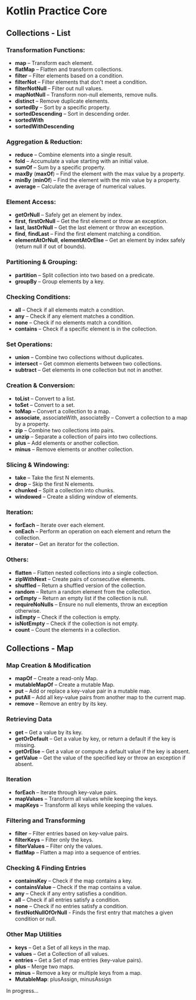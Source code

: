 # Kotlin Practice Core

## Collections - List

### Transformation Functions:

- **map** – Transform each element.
- **flatMap** – Flatten and transform collections.
- **filter** – Filter elements based on a condition.
- **filterNot** – Filter elements that don't meet a condition.
- **filterNotNull** – Filter out null values.
- **mapNotNull** – Transform non-null elements, remove nulls.
- **distinct** – Remove duplicate elements.
- **sortedBy** – Sort by a specific property.
- **sortedDescending** – Sort in descending order.
- **sortedWith**
- **sortedWithDescending**

### Aggregation & Reduction:
- **reduce** – Combine elements into a single result.
- **fold** – Accumulate a value starting with an initial value.
- **sumOf** – Sum by a specific property.
- **maxBy** (**maxOf**) – Find the element with the max value by a property.
- **minBy** (**minOf**) – Find the element with the min value by a property.
- **average** – Calculate the average of numerical values.

### Element Access:
- **getOrNull** – Safely get an element by index.
- **first**, **firstOrNull** – Get the first element or throw an exception.
- **last**, **lastOrNull** – Get the last element or throw an exception.
- **find**, **findLast** – Find the first element matching a condition.
- **elementAtOrNull**, **elementAtOrElse** – Get an element by index safely (return null if out of bounds).

### Partitioning & Grouping:
- **partition** – Split collection into two based on a predicate.
- **groupBy** – Group elements by a key.

### Checking Conditions:
- **all** – Check if all elements match a condition.
- **any** – Check if any element matches a condition.
- **none** – Check if no elements match a condition.
- **contains** – Check if a specific element is in the collection.

### Set Operations:
- **union** – Combine two collections without duplicates.
- **intersect** – Get common elements between two collections.
- **subtract** – Get elements in one collection but not in another.

### Creation & Conversion:
- **toList** – Convert to a list.
- **toSet** – Convert to a set.
- **toMap** – Convert a collection to a map.
- **associate**, associateWith, associateBy – Convert a collection to a map by a property.
- **zip** – Combine two collections into pairs.
- **unzip** – Separate a collection of pairs into two collections.
- **plus** – Add elements or another collection.
- **minus** – Remove elements or another collection.

### Slicing & Windowing:
- **take** – Take the first N elements.
- **drop** – Skip the first N elements.
- **chunked** – Split a collection into chunks.
- **windowed** – Create a sliding window of elements.

### Iteration:
- **forEach** – Iterate over each element.
- **onEach** – Perform an operation on each element and return the collection.
- **iterator** – Get an iterator for the collection.

### Others:
- **flatten** – Flatten nested collections into a single collection.
- **zipWithNext** – Create pairs of consecutive elements.
- **shuffled** – Return a shuffled version of the collection.
- **random** – Return a random element from the collection.
- **orEmpty** – Return an empty list if the collection is null. 
- **requireNoNulls** – Ensure no null elements, throw an exception otherwise.
- **isEmpty** – Check if the collection is empty. 
- **isNotEmpty** – Check if the collection is not empty. 
- **count** – Count the elements in a collection.

## Collections - Map

### Map Creation & Modification
- **mapOf** – Create a read-only Map.
- **mutableMapOf** – Create a mutable Map.
- **put** – Add or replace a key-value pair in a mutable map.
- **putAll** – Add all key-value pairs from another map to the current map.
- **remove** – Remove an entry by its key.

### Retrieving Data
- **get** – Get a value by its key.
- **getOrDefault** – Get a value by key, or return a default if the key is missing.
- **getOrElse** – Get a value or compute a default value if the key is absent.
- **getValue** – Get the value of the specified key or throw an exception if absent.

### Iteration
- **forEach** – Iterate through key-value pairs.
- **mapValues** – Transform all values while keeping the keys.
- **mapKeys** – Transform all keys while keeping the values.

### Filtering and Transforming
- **filter** – Filter entries based on key-value pairs.
- **filterKeys** – Filter only the keys.
- **filterValues** – Filter only the values.
- **flatMap** – Flatten a map into a sequence of entries.

### Checking & Finding Entries
- **containsKey** – Check if the map contains a key.
- **containsValue** – Check if the map contains a value.
- **any** – Check if any entry satisfies a condition.
- **all** – Check if all entries satisfy a condition.
- **none** – Check if no entries satisfy a condition.
- **firstNotNullOfOrNull** - Finds the first entry that matches a given condition or null.

### Other Map Utilities
- **keys** – Get a Set of all keys in the map.
- **values** – Get a Collection of all values.
- **entries** – Get a Set of map entries (key-value pairs).
- **plus** – Merge two maps.
- **minus** – Remove a key or multiple keys from a map.
- **MutableMap**: plusAssign, minusAssign



In progress...